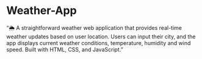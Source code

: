 # Weather-App
 “🌦️ A straightforward weather web application that provides real-time weather updates based on user location. Users can input their city, and the app displays current weather conditions, temperature, humidity and wind speed. Built with HTML, CSS, and JavaScript.”
